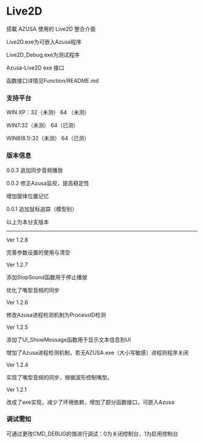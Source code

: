 Live2D
======

搭載 AZUSA 使用的 Live2D 整合介面

Live2D.exe为可嵌入Azusa程序

Live2D_Debug.exe为测试程序

Azusa-Live2D exe 接口

函数接口详情见Function/README.md

### 支持平台

WIN XP：32（未测） 64 （未测）

WIN7:32（未测） 64（已测）

WIN8(8.1):32（未测） 64（已测）

### 版本信息

0.0.3 追加同步音频播放

0.0.2 修正Azusa监视，提高稳定性

增加窗体位置记忆

0.0.1 追加鼠标追踪（模型别）

以上为本分支版本

-------------------------------------------------------------------

Ver 1.2.8

完善参数设置的使用与清空

Ver 1.2.7

添加StopSound函数用于停止播放

优化了嘴型音频的同步

Ver 1.2.6

修改Azusa进程检测机制为ProcessID检测

Ver 1.2.5

添加了UI_ShowMessage函数用于显示文本信息到UI

增加了Azusa进程检测机制，若无AZUSA.exe（大小写敏感）进程则程序关闭

Ver 1.2.4

实现了嘴型音频的同步，根据波形控制嘴型。

Ver 1.2.1

改成了exe实现，减少了环境依赖，增加了部分函数接口，可嵌入Azusa

### 调试需知

可通过更改CMD_DEBUG的值进行调试：0为关闭控制台，1为启用控制台
